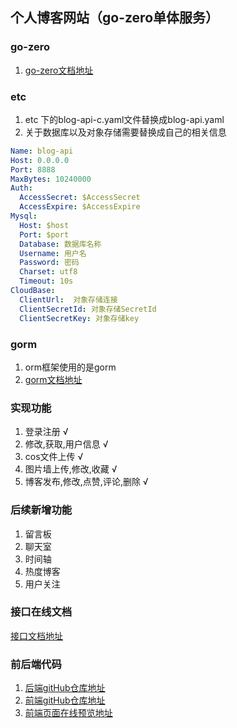 ## 个人博客网站（go-zero单体服务）

### go-zero
1. [go-zero文档地址](https://go-zero.dev/cn/)

### etc
1. etc 下的blog-api-c.yaml文件替换成blog-api.yaml
2. 关于数据库以及对象存储需要替换成自己的相关信息
```yaml
Name: blog-api
Host: 0.0.0.0
Port: 8888
MaxBytes: 10240000
Auth:
  AccessSecret: $AccessSecret
  AccessExpire: $AccessExpire
Mysql:
  Host: $host
  Port: $port
  Database: 数据库名称
  Username: 用户名
  Password: 密码
  Charset: utf8
  Timeout: 10s
CloudBase:
  ClientUrl:  对象存储连接
  ClientSecretId: 对象存储SecretId
  ClientSecretKey: 对象存储key
```
### gorm 
1. orm框架使用的是gorm
2. [gorm文档地址](https://learnku.com/docs/gorm/v2)

### 实现功能
1. 登录注册 √
2. 修改,获取,用户信息 √
3. cos文件上传 √
4. 图片墙上传,修改,收藏 √
5. 博客发布,修改,点赞,评论,删除 √

### 后续新增功能
1. 留言板
2. 聊天室
3. 时间轴
4. 热度博客
5. 用户关注
### 接口在线文档
[接口文档地址](https://console-docs.apipost.cn/preview/03ccd55c68247833/3eb25d53d437d3ea)
### 前后端代码
1. [后端gitHub仓库地址](https://github.com/boyyang-love/boyyang_blog_backend)
2. [前端gitHub仓库地址](https://github.com/boyyang-love/boyyang_blog)
3. [前端页面在线预览地址](https://prod-2g5hif5wbec83baa-1301921121.tcloudbaseapp.com)
